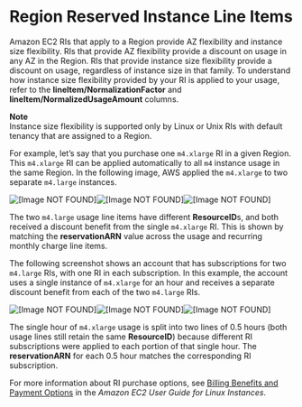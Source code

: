 # Region Reserved Instance Line Items<a name="region-reserved-instances"></a>

Amazon EC2 RIs that apply to a Region provide AZ flexibility and instance size flexibility\. RIs that provide AZ flexibility provide a discount on usage in any AZ in the Region\. RIs that provide instance size flexibility provide a discount on usage, regardless of instance size in that family\. To understand how instance size flexibility provided by your RI is applied to your usage, refer to the **lineItem/NormalizationFactor** and **lineItem/NormalizedUsageAmount** columns\.

**Note**  
Instance size flexibility is supported only by Linux or Unix RIs with default tenancy that are assigned to a Region\. 

For example, let’s say that you purchase one `m4.xlarge` RI in a given Region\. This `m4.xlarge` RI can be applied automatically to all `m4` instance usage in the same Region\. In the following image, AWS applied the `m4.xlarge` to two separate `m4.large` instances\.

![\[Image NOT FOUND\]](http://docs.aws.amazon.com/awsaccountbilling/latest/aboutv2/)![\[Image NOT FOUND\]](http://docs.aws.amazon.com/awsaccountbilling/latest/aboutv2/)![\[Image NOT FOUND\]](http://docs.aws.amazon.com/awsaccountbilling/latest/aboutv2/)

The two `m4.large` usage line items have different **ResourceID**s, and both received a discount benefit from the single `m4.xlarge` RI\. This is shown by matching the **reservationARN** value across the usage and recurring monthly charge line items\.

The following screenshot shows an account that has subscriptions for two `m4.large` RIs, with one RI in each subscription\. In this example, the account uses a single instance of `m4.xlarge` for an hour and receives a separate discount benefit from each of the two `m4.large` RIs\. 

![\[Image NOT FOUND\]](http://docs.aws.amazon.com/awsaccountbilling/latest/aboutv2/)![\[Image NOT FOUND\]](http://docs.aws.amazon.com/awsaccountbilling/latest/aboutv2/)![\[Image NOT FOUND\]](http://docs.aws.amazon.com/awsaccountbilling/latest/aboutv2/)

The single hour of `m4.xlarge` usage is split into two lines of 0\.5 hours \(both usage lines still retain the same **ResourceID**\) because different RI subscriptions were applied to each portion of that single hour\. The **reservationARN** for each 0\.5 hour matches the corresponding RI subscription\.

For more information about RI purchase options, see [ Billing Benefits and Payment Options](https://docs.aws.amazon.com/AWSEC2/latest/UserGuide/concepts-reserved-instances-application.html#reserved-instances-payment-options) in the *Amazon EC2 User Guide for Linux Instances*\.